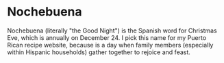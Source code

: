 # Nochebuena

Nochebuena (literally "the Good Night") is the Spanish word for Christmas Eve, which is annually on December 24. I pick this name for my Puerto Rican recipe website, because is a day when family members (especially within Hispanic households) gather together to rejoice and feast.
